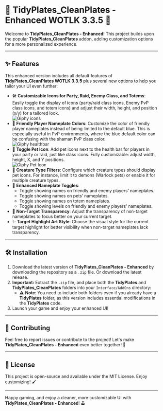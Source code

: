 # 🎨 **TidyPlates_CleanPlates - Enhanced WOTLK 3.3.5** 🎨

Welcome to **TidyPlates_CleanPlates - Enhanced**! This project builds upon the popular **TidyPlates_CleanPlates** addon, adding customization options for a more personalized experience. 

---

## ✨ **Features** 

This enhanced version includes all default features of **TidyPlates_CleanPlates WOTLK 3.3.5** plus several new options to help you tailor your UI even further:

- 🛠️ **Customizable Icons for Party, Raid, Enemy Class, and Totems**:  
  Easily toggle the display of icons (party/raid class icons, Enemy PvP class icons, and totem icons) and adjust their width, height, and position (x/y) for a tailored look.  
  ![Giphy icons](https://i.giphy.com/media/v1.Y2lkPTc5MGI3NjExN2R6MnBmZmwwcWwyZHA2ZHZnOHhyOXRoNW9wZ21uenpleXJyb2NpOCZlcD12MV9pbnRlcm5hbF9naWZfYnlfaWQmY3Q9Zw/cIX3LgaLKbudIOXDdW/giphy.gif)
- 🎨 **Friendly Player Nameplate Colors**: Customize the color of friendly player nameplates instead of being limited to the default blue. This is especially useful in PvP environments, where the blue default color can be confusing with the shaman PvP class color.  
  ![Giphy healthbar](https://i.giphy.com/media/v1.Y2lkPTc5MGI3NjExYW0xeDE5bm9pNzR3ZnRmbG93cnpieWx3NTloOGdlZTRycGZsbG4xaCZlcD12MV9pbnRlcm5hbF9naWZfYnlfaWQmY3Q9Zw/yvTPxRxWPGlYYJHESS/giphy.gif)
- 🐾 **Toggle Pet Icon**: Add pet icons next to the health bar for players in your party or raid, just like class icons. Fully customizable: adjust width, height, X, and Y positions.  
  ![Giphy Pet Icon](https://i.giphy.com/media/v1.Y2lkPTc5MGI3NjExdTdzaXJmd25vbjVpcGFyMm5sbzUyaHA3ZzBvbnZuM2t5bDF1YWZ6ZSZlcD12MV9pbnRlcm5hbF9naWZfYnlfaWQmY3Q9Zw/thcOgiRTIWz5GZno54/giphy.gif)
- 🦄 **Creature Type Filters**: Configure which creature types should display pet icons. For instance, limit it to demons (Warlock pets) or enable it for multiple creature types.  
- 📛 **Enhanced Nameplate Toggles**:  
  - Toggle showing names on friendly and enemy players' nameplates.  
  - Toggle showing names on pets' nameplates.  
  - Toggle showing names on totem nameplates.  
  - Toggle showing levels on friendly and enemy players' nameplates.  
- 🔲 **Non-Target Transparency**: Adjust the transparency of non-target nameplates to focus better on your current target.  
- ✨ **Target Highlight Art Style**: Choose the visual style for the current target highlight for better visibility when non-target nameplates lack transparency.  

---

## 🛠️ **Installation**

1. Download the latest version of **TidyPlates_CleanPlates - Enhanced** by downloading the repository as a `.zip` file. Or download the latest release.
2. **Important:** Extract the `.zip` file, and place both the **TidyPlates** and **TidyPlates_CleanPlates** folders into your `Interface/AddOns` directory:
   - ⚠️ **Note**: You need to include both folders even if you already have a **TidyPlates** folder, as this version includes essential modifications in the **TidyPlates** code.
3. Launch your game and enjoy your enhanced UI!

---

## 🤝 **Contributing**

Feel free to report issues or contribute to the project! Let's make **TidyPlates_CleanPlates - Enhanced** even better together! 🎉 

---

## 📜 **License**

This project is open-source and available under the MIT License. Enjoy customizing! 🖌️

---

Happy gaming, and enjoy a cleaner, more customizable UI with **TidyPlates_CleanPlates - Enhanced**! 🕹️
